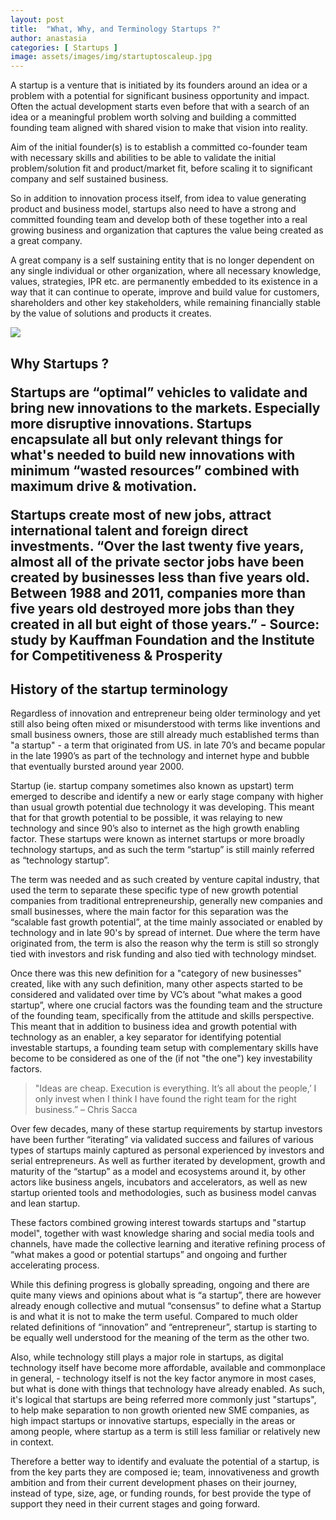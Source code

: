 ```yaml
---
layout: post
title:  "What, Why, and Terminology Startups ?"
author: anastasia
categories: [ Startups ]
image: assets/images/img/startuptoscaleup.jpg
---
```

A startup is a venture that is initiated by its founders around an idea or a problem with a potential for significant business opportunity and impact. Often the actual development starts even before that with a search of an idea or a meaningful problem worth solving and building a committed founding team aligned with shared vision to make that vision into reality.

Aim of the initial founder(s) is to establish a committed co-founder team with necessary skills and abilities to be able to validate the initial problem/solution fit and product/market fit, before scaling it to significant company and self sustained business.

So in addition to innovation process itself, from idea to value generating product and business model, startups also need to have a strong and committed founding team and develop both of these together into a real growing business and organization that captures the value being created as a great company.

A great company is a self sustaining entity that is no longer dependent on any single individual or other organization, where all necessary knowledge, values, strategies, IPR etc. are permanently embedded to its existence in a way that it can continue to operate, improve and build value for customers, shareholders and other key stakeholders, while remaining financially stable by the value of solutions and products it creates.

<img src="//blog.bitdna.io/assets/images/img/evaluating-startups_orig.png"/>

<h2>Why Startups ?

Startups are “optimal” vehicles to validate and bring new innovations to the markets. Especially more disruptive innovations. Startups encapsulate all but only relevant things for what's needed to build new innovations with minimum “wasted resources” combined with maximum drive & motivation.

Startups create most of new jobs, attract international talent and foreign direct investments. “Over the last twenty five years, almost all of the private sector jobs have been created by businesses less than five years old. Between 1988 and 2011, companies more than five years old destroyed more jobs than they created in all but eight of those years.” - Source: study by Kauffman Foundation and the Institute for Competitiveness & Prosperity

<h2>History of the startup terminology</h2>

Regardless of innovation and entrepreneur being older terminology and yet still also being often mixed or misunderstood with terms like inventions and small business owners, those are still already much established terms than "a startup" - a term that originated from US. in late 70’s and became popular in the late 1990’s as part of the technology and internet hype and bubble that eventually bursted around year 2000.

Startup (ie. startup company sometimes also known as upstart) term emerged to describe and identify a new or early stage company with higher than usual growth potential due technology it was developing. This meant that for that growth potential to be possible, it was relaying to new technology and since 90’s also to internet as the high growth enabling factor. These startups were known as internet startups or more broadly technology startups, and as such the term “startup” is still mainly referred as “technology startup”.

The term was needed and as such created by venture capital industry, that used the term to separate these specific type of new growth potential companies from traditional entrepreneurship, generally new companies and small businesses, where the main factor for this separation was the “scalable fast growth potential”, at the time mainly associated or enabled by technology and in late 90's by spread of internet. Due where the term have originated from, the term is also the reason why the term is still so strongly tied with investors and risk funding and also tied with technology mindset.

Once there was this new definition for a "category of new businesses" created, like with any such definition, many other aspects started to be considered and validated over time by VC’s about “what makes a good startup”, where one crucial factors was the founding team and the structure of the founding team, specifically from the attitude and skills perspective. This meant that in addition to business idea and growth potential with technology as an enabler, a key separator for identifying potential investable startups, a founding team setup with complementary skills have become to be considered as one of the (if not "the one") key investability factors.

>"Ideas are cheap. Execution is everything. It’s all about the people,’ I only invest when I think I have found the right team for the right business.” – Chris Sacca

Over few decades, many of these startup requirements by startup investors have been further “iterating” via validated success and failures of various types of startups mainly captured as personal experienced by investors and serial entrepreneurs. As well as further iterated by development, growth and maturity of the “startup” as a model and ecosystems around it, by other actors like business angels, incubators and accelerators, as well as new startup oriented tools and methodologies, such as business model canvas and lean startup.

These factors combined growing interest towards startups and "startup model", together with wast knowledge sharing and social media tools and channels, have made the collective learning and iterative refining process of “what makes a good or potential startups” and ongoing and further accelerating process.

While this defining progress is globally spreading, ongoing and there are quite many views and opinions about what is “a startup”, there are however already enough collective and mutual “consensus” to define what a Startup is and what it is not to make the term useful. Compared to much older related definitions of “innovation” and “entrepreneur”, startup is starting to be equally well understood for the meaning of the term as the other two.

​Also, while technology still plays a major role in startups, as digital technology itself have become more affordable, available and commonplace in general, - technology itself is not the key factor anymore in most cases, but what is done with things that technology have already enabled. As such, it's logical that startups are being referred more commonly just "startups", to help make separation to non growth oriented new SME companies, as high impact startups or innovative startups, especially in the areas or among people, where startup as a term is still less familiar or relatively new in context.

Therefore a better way to identify and evaluate the potential of a startup, is from the key parts they are composed ie; team, innovativeness and growth ambition and from their current development phases on their journey, instead of type, size, age, or funding rounds, for best provide the type of support they need in their current stages and going forward.
